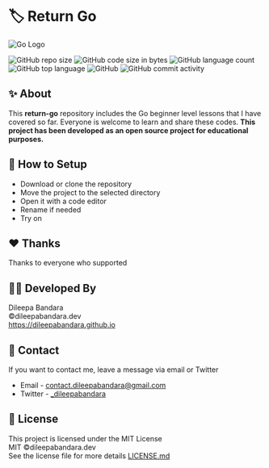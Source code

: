 # 🏷️ Return Go

![Go Logo](https://img.icons8.com/color/98/000000/golang.png)


![GitHub repo size](https://img.shields.io/github/repo-size/dileepabandara/return-go?color=red&label=repository%20size)
![GitHub code size in bytes](https://img.shields.io/github/languages/code-size/dileepabandara/return-go?color=red)
![GitHub language count](https://img.shields.io/github/languages/count/dileepabandara/return-go)
![GitHub top language](https://img.shields.io/github/languages/top/dileepabandara/return-go)
![GitHub](https://img.shields.io/github/license/dileepabandara/return-go?color=yellow)
![GitHub commit activity](https://img.shields.io/github/commit-activity/m/dileepabandara/return-go?color=brightgreen&label=commits)

## ✨ About

This **return-go** repository includes the Go beginner level lessons that I have covered so far. Everyone is welcome to learn and share these codes. **This project has been developed as an open source project for educational purposes.**

## 🍃 How to Setup

- Download or clone the repository
- Move the project to the selected directory
- Open it with a code editor
- Rename if needed
- Try on

## ❤️ Thanks

Thanks to everyone who supported

## 👨‍💻 Developed By

Dileepa Bandara  
©dileepabandara.dev  
https://dileepabandara.github.io

## 💬 Contact

If you want to contact me, leave a message via email or Twitter

- Email - <contact.dileepabandara@gmail.com>
- Twitter - [_dileepabandara](https://twitter.com/_dileepabandara)

## 📜 License

This project is licensed under the MIT License  
MIT ©dileepabandara.dev  
See the license file for more details [LICENSE.md](https://github.com/dileepabandara/return-go/blob/main/LICENSE)
